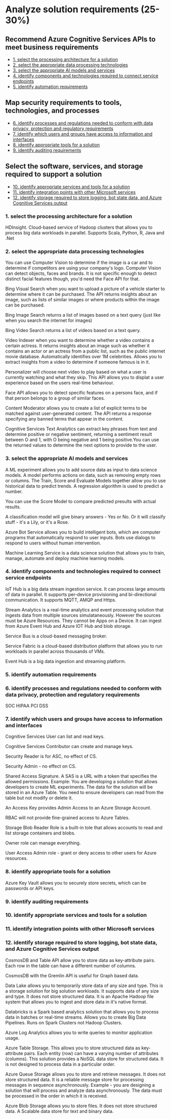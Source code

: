 # Analyze solution requirements (25-30%)

## Recommend Azure Cognitive Services APIs to meet business requirements
* [1. select the processing architecture for a solution](#1-select-the-processing-architecture-for-a-solution)
* [2. select the appropriate data processing technologies](#2-select-the-appropriate-data-processing-technologies)
* [3. select the appropriate AI models and services](#3-select-the-appropriate-AI-models-and-services)
* [4. identify components and technologies required to connect service endpoints](#4-identify-components-and-technologies-required-to-connect-service-endpoints)
* [5. identify automation requirements](#5-identify-automation-requirements)

## Map security requirements to tools, technologies, and processes
* [6. identify processes and regulations needed to conform with data privacy, protection and regulatory requirements](#6-identify-processes-and-regulations-needed-to-conform-with-data-privacy-protection-and-regulatory-requirements)
* [7. identify which users and groups have access to information and interfaces](#7-identify-which-users-and-groups-have-access-to-information-and-interfaces)
* [8. identify appropriate tools for a solution](#8-identify-appropriate-tools-for-a-solution)
* [9. identify auditing requirements](#9-identify-auditing-requirements)

## Select the software, services, and storage required to support a solution
* [10. identify appropriate services and tools for a solution](#10-identify-appropriate-services-and-tools-for-a-solution)
* [11. identify integration points with other Microsoft services](#11-identify-integration-points-with-other-Microsoft-services)
* [12. identify storage required to store logging, bot state data, and Azure Cognitive Services output](#12-identify-storage-required-to-store-logging-bot-state-data-and-Azure-Cognitive-Services-output)


### 1. select the processing architecture for a solution

HDInsight. Cloud-based service of Hadoop clusters that allows you to process big data workloads in parallel. Supports Scala, Python, R, Java and .Net

### 2. select the appropriate data processing technologies

You can use Computer Vision to determine if the image is a car and to determine if competitors are using your company's logo. Computer Vision can detect objects, faces and brands. It is not specific enough to detect distinct facial features though, you'd need the Face API for that.

Bing Visual Search when you want to upload a picture of a vehicle starter to determine where it can be purchased. The API returns insights about an image, such as lists of similar images or where products within the image can be purchased.

Bing Image Search returns a list of images based on a text query (just like when you search the internet for images)

Bing Video Search returns a list of videos based on a text query.

Video Indexer when you want to determine whether a video contains a certain actress. It returns insights about an image such as whether it contains an actor or an actress from a public list, such as the public internet movie database. Automatically identifies over 1M celebrities. Allows you to extract insights from a video to determine if someone famous is in it.

Personalizer will choose next video to play based on what a user is currently watching and what they skip. This API allows you to displat a user experience based on the users real-time behaviour.

Face API allows you to detect specific features on a persons face, and if that person belongs to a group of similar faces.

Content Moderator allows you to create a list of explicit terms to be matched against user-generated content. The API returns a response specifying any banned terms that appear in the content.

Cognitive Services Text Analytics can extract key phrases from text and determine positive or negative sentiment, returning a sentiment result between O and 1, with O being negative and 1 being positive.You can use the returned values to determine the next options to provide to the user.

### 3. select the appropriate AI models and services

A ML experiment allows you to add source data as input to data science models. A model performs actions on data, such as removing empty rows or columns. The Train, Score and Evaluate Models together allow you to use historical data to predict trends. A regression algorithm is used to predict a number. 

You can use the Score Model to compare predicted presults with actual results.

A classification model will give binary answers - Yes or No. Or it will classify stuff - it's a Lily, or it's a Rose.

Azure Bot Service allows you to build intelligent bots, which are computer programs that automatically respond to user inputs. Bots use dialogs to respond to users without human intervention.

Machine Learning Service is a data science solution that allows you to train, manage, automate and deploy machine learning models.

### 4. identify components and technologies required to connect service endpoints

IoT Hub is a big data stream ingestion service. It can process large amounts of data in parallel. It supports per-device provisioning and bi-directional communication. It supports MQTT, AMQP and Https.

Stream Analytics is a real-time analytics and event processing solution that ingests data from multiple sources simulataneously. However the sources must be Azure Resources. They cannot be Apps on a Device. It can ingest from Azure Event Hub and Azure IOT Hub and blob storage.

Service Bus is a cloud-based messaging broker. 

Service Fabric is a cloud-based distribution platform that allows you to run workloads in parallel across thousands of VMs.

Event Hub is a big data ingestion and streaming platform.

### 5. identify automation requirements


### 6. identify processes and regulations needed to conform with data privacy, protection and regulatory requirements

SOC
HIPAA
PCI DSS


### 7. identify which users and groups have access to information and interfaces

Cognitive Services User can list and read keys.

Cognitive Services Contributor can create and manage keys.

Security Reader is for ASC, no effect of CS.

Security Admin - no effect on CS.

Shared Access Signature. A SAS is a URL with a token that specifies the allowed permissions. Example: You are developing a solution that allows developers to create ML experiments. The data for the solution will be stored in an Azure Table. You need to ensure developers can read from the table but not modify or delete it.

An Access Key provides Admin Access to an Azure Storage Account.

RBAC will not provide fine-grained access to Azure Tables.

Storage Blob Reader Role is a built-in tole that allows accounts to read and list storage containers and blobs.

Owner role can manage everything.

User Access Admin role - grant or deny access to other users for Azure resources. 


### 8. identify appropriate tools for a solution

Azure Key Vault allows you to securely store secrets, which can be passwords or API keys.

### 9. identify auditing requirements


### 10. identify appropriate services and tools for a solution

### 11. identify integration points with other Microsoft services

### 12. identify storage required to store logging, bot state data, and Azure Cognitive Services output

CosmosDB and Table API allow you to store data as key-attribute pairs. Each row in the table can have a different number of columns.

CosmosDB with the Gremlin API is useful for Graph based data.

Data Lake allows you to temporarily store data of any size and type. This is a storage solution for big solution workloads. It supports data of any size and type. It does not store structured data. It is an Apache Hadoop file system that allows you to ingest and store data in it's native format.

Databricks is a Spark based analytics solution that allows you to process data in batches or real-time streams. Allows you to create Big Data Pipelines. Runs on Spark Clusters not Hadoop Clusters.

Azure Log Analytics allows you to write queries to monitor application usage.

Azure Table Storage. This allows you to store structured data as key-attribute pairs. Each entity (row) can have a varying number of attributes (columns). This solution provides a NoSQL data store for structured data. It is not designed to process data in a particular order.

Azure Queue Storage allows you to store and retrieve messages. It does not store structured data. It is a reliable message store for processing messages in sequence asynchronously. Example - you are designing a solution that will process and analyze data asynchronously. The data must be processed in the order in which it is received.

Azure Blob Storage allows you to store files. It does not store structured data. A Scalable data store for text and binary data. 